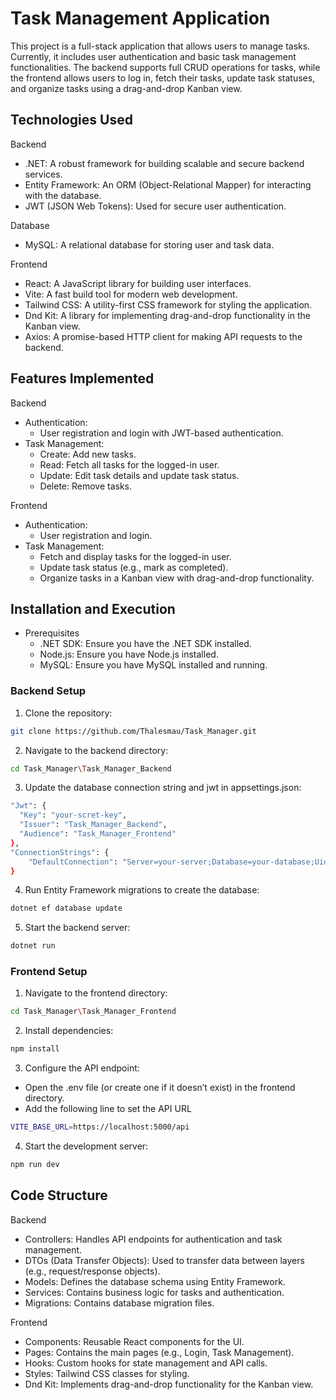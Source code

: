 # Task Management Application
This project is a full-stack application that allows users to manage tasks. Currently, it includes user authentication and basic task management functionalities. The backend supports full CRUD operations for tasks, while the frontend allows users to log in, fetch their tasks, update task statuses, and organize tasks using a drag-and-drop Kanban view.

## Technologies Used
Backend
- .NET: A robust framework for building scalable and secure backend services.
- Entity Framework: An ORM (Object-Relational Mapper) for interacting with the database.
- JWT (JSON Web Tokens): Used for secure user authentication.

Database
- MySQL: A relational database for storing user and task data.

Frontend
- React: A JavaScript library for building user interfaces.
- Vite: A fast build tool for modern web development.
- Tailwind CSS: A utility-first CSS framework for styling the application.
- Dnd Kit: A library for implementing drag-and-drop functionality in the Kanban view.
- Axios: A promise-based HTTP client for making API requests to the backend.

## Features Implemented
Backend
- Authentication:
  - User registration and login with JWT-based authentication.
- Task Management:
  - Create: Add new tasks.
  - Read: Fetch all tasks for the logged-in user.
  - Update: Edit task details and update task status.
  - Delete: Remove tasks.

Frontend
- Authentication:
  - User registration and login.
- Task Management:
  - Fetch and display tasks for the logged-in user.
  - Update task status (e.g., mark as completed).
  - Organize tasks in a Kanban view with drag-and-drop functionality.

## Installation and Execution
- Prerequisites
  - .NET SDK: Ensure you have the .NET SDK installed.
  - Node.js: Ensure you have Node.js installed.
  - MySQL: Ensure you have MySQL installed and running.

### Backend Setup

1. Clone the repository:
```bash
git clone https://github.com/Thalesmau/Task_Manager.git
```

2. Navigate to the backend directory:
```bash
cd Task_Manager\Task_Manager_Backend
```

3. Update the database connection string and jwt in appsettings.json:
```bash
"Jwt": {
  "Key": "your-scret-key",
  "Issuer": "Task_Manager_Backend",
  "Audience": "Task_Manager_Frontend"
},
"ConnectionStrings": {
    "DefaultConnection": "Server=your-server;Database=your-database;Uid=your-user;Pwd=your-password;"
}
```

4. Run Entity Framework migrations to create the database:
```bash
dotnet ef database update
```

5. Start the backend server:
```bash
dotnet run
```

### Frontend Setup

1. Navigate to the frontend directory:
```bash
cd Task_Manager\Task_Manager_Frontend
```

2. Install dependencies:
```bash
npm install
```

3. Configure the API endpoint:
  - Open the .env file (or create one if it doesn’t exist) in the frontend directory.
  - Add the following line to set the API URL
```bash
VITE_BASE_URL=https://localhost:5000/api
```

4. Start the development server:
```bash
npm run dev
```

## Code Structure
Backend
- Controllers: Handles API endpoints for authentication and task management.
- DTOs (Data Transfer Objects): Used to transfer data between layers (e.g., request/response objects).
- Models: Defines the database schema using Entity Framework.
- Services: Contains business logic for tasks and authentication.
- Migrations: Contains database migration files.

Frontend
- Components: Reusable React components for the UI.
- Pages: Contains the main pages (e.g., Login, Task Management).
- Hooks: Custom hooks for state management and API calls.
- Styles: Tailwind CSS classes for styling.
- Dnd Kit: Implements drag-and-drop functionality for the Kanban view.

